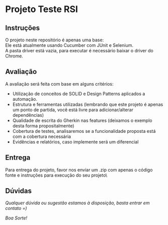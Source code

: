 Projeto Teste RSI
===

Instruções
---
O projeto neste repositório é apenas uma base:  
Ele está atualmente usando Cucumber com JUnit e Selenium.  
A pasta driver está vazia, para executar é necessário baixar o driver do Chrome.  

Avaliação
---
A avaliação será feita com base em alguns critérios:
 - Utilização de conceitos de SOLID e Design Patterns aplicados a automação.
 - Estrutura e ferramentas utilizadas (lembrando que este projeto é apenas um ponto de partida, você está livre para adicionar/alterar dependências)
 - Qualidade de escrita do Gherkin nas features (deixamos o exemplo desta forma propositalmente)
 - Cobertura de testes, analisaremos se a funcionalidade proposta está com a cobertura necessária
 - Evidências e relatórios, caso implemente será um diferencial 


Entrega
---
Para entrega do projeto, favor nos enviar um .zip com apenas o código fonte e instruções para execução do seu projeto\


Dúvidas
---

*Qualquer dúvida ou sugestão estamos à disposição, basta entrar em contato =)*

*Boa Sorte!*
